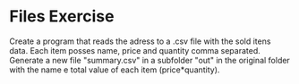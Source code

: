 # Files Exercise
 Create a program that reads the adress to a .csv file with the sold itens data. Each item posses name, price and quantity comma separated. Generate a new file "summary.csv" in a subfolder "out" in the original folder with the name e total value of each item (price*quantity).
